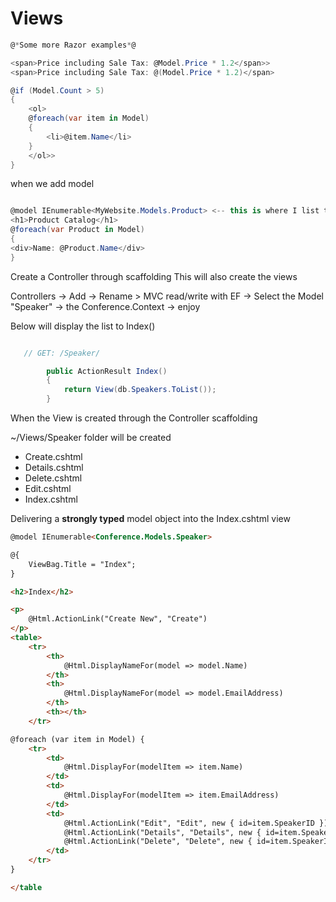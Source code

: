 # Views

```C#
@*Some more Razor examples*@

<span>Price including Sale Tax: @Model.Price * 1.2</span>>
<span>Price including Sale Tax: @(Model.Price * 1.2)</span>

@if (Model.Count > 5)
{
    <ol>
    @foreach(var item in Model)
    {
        <li>@item.Name</li>
    }
    </ol>>
}

```

when we add model

```C#

@model IEnumerable<MyWebsite.Models.Product> <-- this is where I list the object model-->
<h1>Product Catalog</h1>
@foreach(var Product in Model)
{
<div>Name: @Product.Name</div>
}
````


Create a Controller through scaffolding
This will also create the views

Controllers -> Add -> Rename > MVC read/write with EF -> Select the Model "Speaker" -> the Conference.Context -> enjoy

Below will display the list to Index()
```C#

   // GET: /Speaker/

        public ActionResult Index()
        {
            return View(db.Speakers.ToList());
        }
```

When the View is created through the Controller scaffolding

~/Views/Speaker folder will be created
* Create.cshtml
* Details.cshtml
* Delete.cshtml
* Edit.cshtml
* Index.cshtml


Delivering a **strongly typed** model object into the Index.cshtml view

```html
@model IEnumerable<Conference.Models.Speaker>

@{
    ViewBag.Title = "Index";
}

<h2>Index</h2>

<p>
    @Html.ActionLink("Create New", "Create")
</p>
<table>
    <tr>
        <th>
            @Html.DisplayNameFor(model => model.Name)
        </th>
        <th>
            @Html.DisplayNameFor(model => model.EmailAddress)
        </th>
        <th></th>
    </tr>

@foreach (var item in Model) {
    <tr>
        <td>
            @Html.DisplayFor(modelItem => item.Name)
        </td>
        <td>
            @Html.DisplayFor(modelItem => item.EmailAddress)
        </td>
        <td>
            @Html.ActionLink("Edit", "Edit", new { id=item.SpeakerID }) |
            @Html.ActionLink("Details", "Details", new { id=item.SpeakerID }) |
            @Html.ActionLink("Delete", "Delete", new { id=item.SpeakerID })
        </td>
    </tr>
}

</table
```




